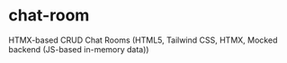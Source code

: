 # chat-room
HTMX-based CRUD Chat Rooms (HTML5, Tailwind CSS, HTMX, Mocked backend (JS-based in-memory data))
